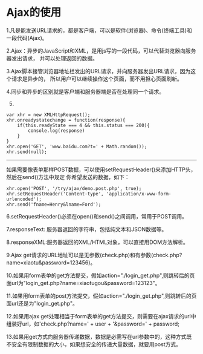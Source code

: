 # Ajax的使用

1.凡是能发送URL请求的，都是客户端，可以是软件(浏览器)、命令(终端工具)和一段代码(Ajax)。

2.Ajax：异步的JavaScript和XML，是用js写的一段代码，可以代替浏览器向服务器发出请求，
并可以处理返回的数据。

3.Ajax脚本接管浏览器地址栏发出的URL请求，并向服务器发出URL请求，因为这个请求是异步的，
所以用户可以继续操作这个页面，而不用担心页面刷新。

4.同步和异步的区别就是客户端和服务器端是否在处理同一个请求。

5.
```
var xhr = new XMLHttpRequest();
xhr.onreadystatechange = function(response){
	if(this.readyState === 4 && this.status === 200){
		console.log(response)
	}
}
xhr.open('GET', 'www.baidu.com?t=' + Math.random());
xhr.send(null);
```
---------
如果需要像表单那样POST数据，可以使用setRequestHeader()来添加HTTP头，然后在send()方法中规定
你希望发送的数据，如下：
```
xhr.open('POST', '/try/ajax/demo.post.php', true);
xhr.setRequestHeader('Content-type', 'application/x-www-form-urlencoded');
xhr.send('fname=Henry&lname=Ford');
```
6.setRequestHeader()必须在open()和send()之间调用，常用于POST调用。

7.responseText: 服务器返回的字符串，包括纯文本和JSON数据等。

8.responseXML:服务器返回的XML/HTML对象，可以直接用DOM方法解析。

9.Ajax get请求的URL地址可以是无参数(check.php)和有参数(check.php?name=xiaotu&password=123456)。

10.如果用form表单的get方法提交，假如action="./login_get.php",则跳转后的页面url为"login_get.php?name=xiaotugou&password=123123"。

11.如果用form表单的post方法提交，假如action="./login_get.php",则跳转后的页面url还是为"login_get.php"。

12.如果用ajax get处理相当于form表单的get方法提交，则需要在ajax请求的url中组装好url，如'check.php?name=' + user + '&password=' + password;

13.如果用get方式向服务器传递数据，数据是必需写在url参数中的，这种方式既不安全有限制数据的大小，如果想安全的传递大量数据，就要用post方式。
